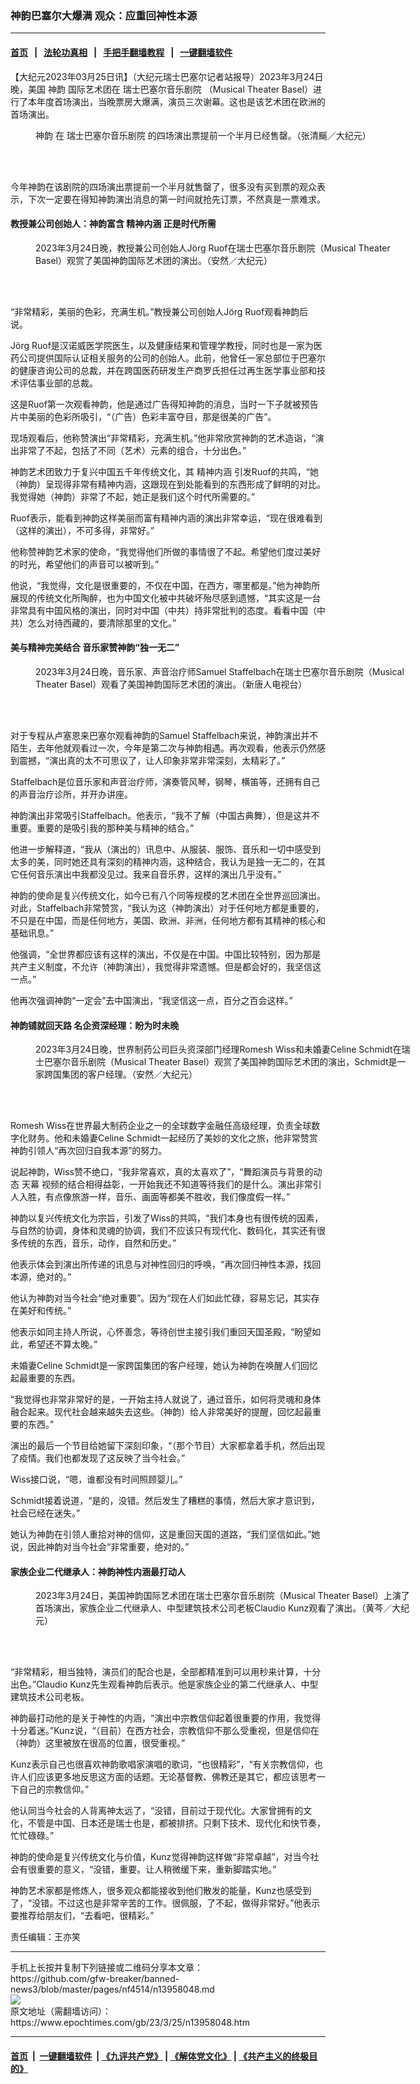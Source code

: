 ### 神韵巴塞尔大爆满 观众：应重回神性本源
------------------------

#### [首页](https://github.com/gfw-breaker/banned-news3/blob/master/README.md) &nbsp;&nbsp;|&nbsp;&nbsp; [法轮功真相](https://github.com/begood0513/basic/blob/master/README.md)  &nbsp;&nbsp;|&nbsp;&nbsp; [手把手翻墙教程](https://github.com/gfw-breaker/guides/wiki)  &nbsp;&nbsp;|&nbsp;&nbsp; [一键翻墙软件](https://github.com/gfw-breaker/nogfw/blob/master/README.md)  



<div><p>
 【大纪元2023年03月25日讯】（大纪元瑞士巴塞尔记者站报导）2023年3月24日晚，美国
 <ok href="https://www.epochtimes.com/gb/tag/%E7%A5%9E%E9%9F%B5.html">
  神韵
 </ok>
 国际艺术团在
 <ok href="https://www.epochtimes.com/gb/tag/%E7%91%9E%E5%A3%AB%E5%B7%B4%E5%A1%9E%E5%B0%94%E9%9F%B3%E4%B9%90%E5%89%A7%E9%99%A2.html">
  瑞士巴塞尔音乐剧院
 </ok>
 （Musical Theater Basel）进行了本年度首场演出，当晚票房大爆满，演员三次谢幕。这也是该艺术团在欧洲的首场演出。
</p>
<figure aria-describedby="caption-attachment-13958052" class="wp-caption aligncenter" id="attachment_13958052" style="width: 600px">
 <ok href="https://i.epochtimes.com/assets/uploads/2023/03/id13958052-230324162307100101.jpg" target="_blank">
  <img alt="" class="size-large wp-image-13958052" src="https://i.epochtimes.com/assets/uploads/2023/03/id13958052-230324162307100101-600x400.jpg" title=""/>
 </ok>
 <br/><figcaption class="wp-caption-text" id="caption-attachment-13958052">
  <ok href="https://www.epochtimes.com/gb/tag/%E7%A5%9E%E9%9F%B5.html">
   神韵
  </ok>
  在
  <ok href="https://www.epochtimes.com/gb/tag/%E7%91%9E%E5%A3%AB%E5%B7%B4%E5%A1%9E%E5%B0%94%E9%9F%B3%E4%B9%90%E5%89%A7%E9%99%A2.html">
   瑞士巴塞尔音乐剧院
  </ok>
  的四场演出票提前一个半月已经售罄。（张清䬙／大纪元）
 </figcaption><br/>
</figure><br/>
<p>
 今年神韵在该剧院的四场演出票提前一个半月就售罄了，很多没有买到票的观众表示，下次一定要在得知神韵演出消息的第一时间就抢先订票，不然真是一票难求。
</p>
<h4>
 教授兼公司创始人：神韵富含
 <ok href="https://www.epochtimes.com/gb/tag/%E7%B2%BE%E7%A5%9E%E5%86%85%E6%B6%B5.html">
  精神内涵
 </ok>
 正是时代所需
</h4>
<figure aria-describedby="caption-attachment-13958053" class="wp-caption aligncenter" id="attachment_13958053" style="width: 600px">
 <ok href="https://i.epochtimes.com/assets/uploads/2023/03/id13958053-230324180849100101.jpg" target="_blank">
  <img alt="" class="size-large wp-image-13958053" src="https://i.epochtimes.com/assets/uploads/2023/03/id13958053-230324180849100101-600x400.jpg" title=""/>
 </ok>
 <br/><figcaption class="wp-caption-text" id="caption-attachment-13958053">
  2023年3月24日晚，教授兼公司创始人Jörg Ruof在瑞士巴塞尔音乐剧院（Musical Theater Basel）观赏了美国神韵国际艺术团的演出。（安然／大纪元）
 </figcaption><br/>
</figure><br/>
<p>
 “非常精彩，美丽的色彩，充满生机。”教授兼公司创始人Jörg Ruof观看神韵后说。
</p>
<p>
 Jörg Ruof是汉诺威医学院医生，以及健康结果和管理学教授，同时也是一家为医药公司提供国际认证相关服务的公司的创始人。此前，他曾任一家总部位于巴塞尔的健康咨询公司的总裁，并在跨国医药研发生产商罗氏担任过再生医学事业部和技术评估事业部的总裁。
</p>
<p>
 这是Ruof第一次观看神韵，他是通过广告得知神韵的消息，当时一下子就被预告片中美丽的色彩所吸引，“（广告）色彩丰富夺目，那是很美的广告”。
</p>
<p>
 现场观看后，他称赞演出“非常精彩，充满生机。”他非常欣赏神韵的艺术造诣，“演出非常了不起，包括了不同（艺术）元素的组合，十分出色。”
</p>
<p>
 神韵艺术团致力于复兴中国五千年传统文化，其
 <ok href="https://www.epochtimes.com/gb/tag/%E7%B2%BE%E7%A5%9E%E5%86%85%E6%B6%B5.html">
  精神内涵
 </ok>
 引发Ruof的共鸣，“她（神韵）呈现得非常有精神内涵，这跟现在到处能看到的东西形成了鲜明的对比。我觉得她（神韵）非常了不起，她正是我们这个时代所需要的。”
</p>
<p>
 Ruof表示，能看到神韵这样美丽而富有精神内涵的演出非常幸运，“现在很难看到（这样的演出），不可多得，非常好。”
</p>
<p>
 他称赞神韵艺术家的使命，“我觉得他们所做的事情很了不起。希望他们度过美好的时光，希望他们的声音可以被听到。”
</p>
<p>
 他说，“我觉得，文化是很重要的，不仅在中国，在西方，哪里都是。”他为神韵所展现的传统文化所陶醉，也为中国文化被中共破坏殆尽感到遗憾，“其实这是一台非常具有中国风格的演出，同时对中国（中共）持非常批判的态度。看看中国（中共）怎么对待西藏的，要清除那里的文化。”
</p>
<h4>
 美与精神完美结合 音乐家赞神韵“独一无二”
</h4>
<figure aria-describedby="caption-attachment-13958055" class="wp-caption aligncenter" id="attachment_13958055" style="width: 600px">
 <ok href="https://i.epochtimes.com/assets/uploads/2023/03/id13958055-230324175625100101.jpg" target="_blank">
  <img alt="" class="size-large wp-image-13958055" src="https://i.epochtimes.com/assets/uploads/2023/03/id13958055-230324175625100101-600x400.jpg" title=""/>
 </ok>
 <br/><figcaption class="wp-caption-text" id="caption-attachment-13958055">
  2023年3月24日晚，音乐家、声音治疗师Samuel Staffelbach在瑞士巴塞尔音乐剧院（Musical Theater Basel）观看了美国神韵国际艺术团的演出。（新唐人电视台）
 </figcaption><br/>
</figure><br/>
<p>
 对于专程从卢塞恩来巴塞尔观看神韵的Samuel Staffelbach来说，神韵演出并不陌生，去年他就观看过一次，今年是第二次与神韵相遇。再次观看，他表示仍然感到震撼，“演出真的太不可思议了，让人印象非常非常深刻，太精彩了。”
</p>
<p>
 Staffelbach是位音乐家和声音治疗师，演奏管风琴，钢琴，横笛等，还拥有自己的声音治疗诊所，并开办讲座。
</p>
<p>
 神韵演出非常吸引Staffelbach。他表示，“我不了解（中国古典舞），但是这并不重要。重要的是吸引我的那种美与精神的结合。”
</p>
<p>
 他进一步解释道，“我从（演出的）讯息中、从服装、服饰、音乐和一切中感受到太多的美，同时她还具有深刻的精神内涵，这种结合，我认为是独一无二的，在其它任何音乐演出中我都没见过。我来自音乐界，这样的演出几乎没有。”
</p>
<p>
 神韵的使命是复兴传统文化，如今已有八个同等规模的艺术团在全世界巡回演出。对此，Staffelbach非常赞赏，“我认为这（神韵演出）对于任何地方都是重要的，不只是在中国，而是任何地方，美国、欧洲、非洲，任何地方都有其精神的核心和基础讯息。”
</p>
<p>
 他强调，“全世界都应该有这样的演出，不仅是在中国。中国比较特别，因为那是共产主义制度，不允许（神韵演出），我觉得非常遗憾。但是都会好的，我坚信这一点。”
</p>
<p>
 他再次强调神韵“一定会”去中国演出，“我坚信这一点，百分之百会这样。”
</p>
<h4>
 神韵铺就回天路 名企资深经理：盼为时未晚
</h4>
<figure aria-describedby="caption-attachment-13958057" class="wp-caption aligncenter" id="attachment_13958057" style="width: 600px">
 <ok href="https://i.epochtimes.com/assets/uploads/2023/03/id13958057-230324180852100101.jpg" target="_blank">
  <img alt="" class="size-large wp-image-13958057" src="https://i.epochtimes.com/assets/uploads/2023/03/id13958057-230324180852100101-600x400.jpg" title=""/>
 </ok>
 <br/><figcaption class="wp-caption-text" id="caption-attachment-13958057">
  2023年3月24日晚，世界制药公司巨头资深部门经理Romesh Wiss和未婚妻Celine Schmidt在瑞士巴塞尔音乐剧院（Musical Theater Basel）观赏了美国神韵国际艺术团的演出，Schmidt是一家跨国集团的客户经理。（安然／大纪元）
 </figcaption><br/>
</figure><br/>
<p>
 Romesh Wiss在世界最大制药企业之一的全球数字金融任高级经理，负责全球数字化财务。他和未婚妻Celine Schmidt一起经历了美妙的文化之旅，他非常赞赏神韵引领人“再次回归自我本源”的努力。
</p>
<p>
 说起神韵，Wiss赞不绝口，“我非常喜欢，真的太喜欢了”，“舞蹈演员与背景的动态
 <ok href="https://www.epochtimes.com/gb/tag/%E5%A4%A9%E5%B9%95.html">
  天幕
 </ok>
 视频的结合相得益彰，一开始我还不知道等待我们的是什么。演出非常引人入胜，有点像旅游一样，音乐、画面等都美不胜收，我们像度假一样。”
</p>
<p>
 神韵以复兴传统文化为宗旨，引发了Wiss的共鸣，“我们本身也有很传统的因素，与自然的协调，身体和灵魂的协调，我们不应该只有现代化、数码化，其实还有很多传统的东西，音乐，动作，自然和历史。”
</p>
<p>
 他表示体会到演出所传递的讯息与对神性回归的呼唤，“再次回归神性本源，找回本源，绝对的。”
</p>
<p>
 他认为神韵对当今社会“绝对重要”。因为“现在人们如此忙碌，容易忘记，其实存在美好和传统。”
</p>
<p>
 他表示如同主持人所说，心怀善念，等待创世主接引我们重回天国圣殿，“盼望如此，希望还不算太晚。”
</p>
<p>
 未婚妻Celine Schmidt是一家跨国集团的客户经理，她认为神韵在唤醒人们回忆起最重要的东西。
</p>
<p>
 “我觉得也非常非常好的是，一开始主持人就说了，通过音乐，如何将灵魂和身体融合起来。现代社会越来越失去这些。（神韵）给人非常美好的提醒，回忆起最重要的东西。”
</p>
<p>
 演出的最后一个节目给她留下深刻印象，“（那个节目）大家都拿着手机，然后出现了疫情。我们也都发现了这反映了当今社会。”
</p>
<p>
 Wiss接口说，“嗯，谁都没有时间照顾婴儿。”
</p>
<p>
 Schmidt接着说道，“是的，没错。然后发生了糟糕的事情，然后大家才意识到，社会已经在迷失。”
</p>
<p>
 她认为神韵在引领人重拾对神的信仰，这是重回天国的道路，“我们坚信如此。”她说，因此神韵对当今社会“非常重要，绝对的。”
</p>
<h4>
 家族企业二代继承人：神韵神性内涵最打动人
</h4>
<figure aria-describedby="caption-attachment-13958059" class="wp-caption aligncenter" id="attachment_13958059" style="width: 602px">
 <ok href="https://i.epochtimes.com/assets/uploads/2023/03/id13958059-230324185853100101.jpg" target="_blank">
  <img alt="" class="wp-image-13958059" src="https://i.epochtimes.com/assets/uploads/2023/03/id13958059-230324185853100101-600x400.jpg" title=""/>
 </ok>
 <br/><figcaption class="wp-caption-text" id="caption-attachment-13958059">
  2023年3月24日，美国神韵国际艺术团在瑞士巴塞尔音乐剧院（Musical Theater Basel）上演了首场演出，家族企业二代继承人、中型建筑技术公司老板Claudio Kunz观看了演出。（黄芩／大纪元）
 </figcaption><br/>
</figure><br/>
<p>
 “非常精彩，相当独特，演员们的配合也是，全部都精准到可以用秒来计算，十分出色。”Claudio Kunz先生观看神韵后表示。他是家族企业的第二代继承人、中型建筑技术公司老板。
</p>
<p>
 神韵最打动他的是关于神性的内涵，“演出中宗教信仰起着很重要的作用，我觉得十分着迷。”Kunz说，“（目前）在西方社会，宗教信仰不那么受重视，但是信仰在（神韵）这里被放在很高的位置，很受重视。”
</p>
<p>
 Kunz表示自己也很喜欢神韵歌唱家演唱的歌词，“也很精彩”，“有关宗教信仰，也许人们应该更多地反思这方面的话题。无论基督教、佛教还是其它，都应该思考一下自己的宗教信仰。”
</p>
<p>
 他认同当今社会的人背离神太远了，“没错，目前过于现代化。大家曾拥有的文化，不管是中国、日本还是瑞士也是，都被排挤。只剩下技术、现代化和快节奏，忙忙碌碌。”
</p>
<p>
 神韵的使命是复兴传统文化与价值，Kunz觉得神韵这样做“非常卓越”，对当今社会有很重要的意义，“没错，重要。让人稍微缓下来，重新脚踏实地。”
</p>
<p>
 神韵艺术家都是修炼人，很多观众都能接收到他们散发的能量，Kunz也感受到了，“没错。不过这也是非常辛苦的工作。很佩服，了不起，做得非常好。”他表示要推荐给朋友们，“去看吧，很精彩。”
</p>
<p>
 责任编辑：王亦笑
</p>
</div>
<hr/>
手机上长按并复制下列链接或二维码分享本文章：<br/>
https://github.com/gfw-breaker/banned-news3/blob/master/pages/nf4514/n13958048.md <br/>
<a href='https://github.com/gfw-breaker/banned-news3/blob/master/pages/nf4514/n13958048.md'><img src='https://github.com/gfw-breaker/banned-news3/blob/master/pages/nf4514/n13958048.md.png'/></a> <br/>
原文地址（需翻墙访问）：https://www.epochtimes.com/gb/23/3/25/n13958048.htm


------------------------
#### [首页](https://github.com/gfw-breaker/banned-news3/blob/master/README.md) &nbsp;|&nbsp; [一键翻墙软件](https://github.com/gfw-breaker/nogfw/blob/master/README.md) &nbsp;| [《九评共产党》](https://github.com/gfw-breaker/9ping.md/blob/master/README.md#九评之一评共产党是什么) | [《解体党文化》](https://github.com/gfw-breaker/jtdwh.md/blob/master/README.md) | [《共产主义的终极目的》](https://github.com/gfw-breaker/gczydzjmd.md/blob/master/README.md)


<img src='http://gfw-breaker.win/banned-news3/pages/nf4514/n13958048.md' width='0px' height='0px'/>
